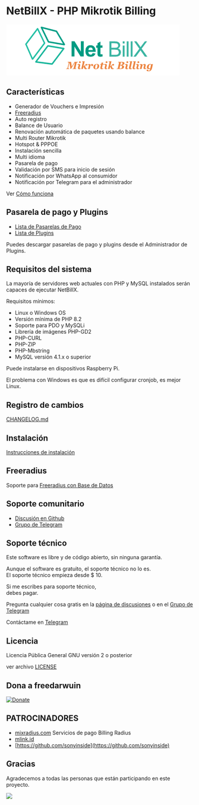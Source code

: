 # NetBillX - PHP Mikrotik Billing

![NetBillX](install/img/logo.png)

## Características

- Generador de Vouchers e Impresión
- [Freeradius](https://github.com/freedarwuin/NetBillX/wiki/FreeRadius)
- Auto registro
- Balance de Usuario
- Renovación automática de paquetes usando balance
- Multi Router Mikrotik
- Hotspot & PPPOE
- Instalación sencilla
- Multi idioma
- Pasarela de pago
- Validación por SMS para inicio de sesión
- Notificación por WhatsApp al consumidor
- Notificación por Telegram para el administrador

Ver [Cómo funciona](https://github.com/freedarwuin/NetBillX/wiki/How-It-Works---Cara-kerja)

## Pasarela de pago y Plugins

- [Lista de Pasarelas de Pago](https://github.com/orgs/freedarwuin/repositories?q=payment+gateway)
- [Lista de Plugins](https://github.com/orgs/freedarwuin/repositories?q=plugin)

Puedes descargar pasarelas de pago y plugins desde el Administrador de Plugins.

## Requisitos del sistema

La mayoría de servidores web actuales con PHP y MySQL instalados serán capaces de ejecutar NetBillX.

Requisitos mínimos:

- Linux o Windows OS
- Versión mínima de PHP 8.2
- Soporte para PDO y MySQLi
- Librería de imágenes PHP-GD2
- PHP-CURL
- PHP-ZIP
- PHP-Mbstring
- MySQL versión 4.1.x o superior

Puede instalarse en dispositivos Raspberry Pi.

El problema con Windows es que es difícil configurar cronjob, es mejor Linux.

## Registro de cambios

[CHANGELOG.md](CHANGELOG.md)

## Instalación

[Instrucciones de instalación](https://github.com/freedarwuin/NetBillX/wiki)

## Freeradius

Soporte para [Freeradius con Base de Datos](https://github.com/freedarwuin/NetBillX/wiki/FreeRadius)

## Soporte comunitario

- [Discusión en Github](https://github.com/freedarwuin/NetBillX/discussions)
- [Grupo de Telegram](https://t.me/phpmixbill)

## Soporte técnico

Este software es libre y de código abierto, sin ninguna garantía.

Aunque el software es gratuito, el soporte técnico no lo es.  
El soporte técnico empieza desde $ 10.

Si me escribes para soporte técnico,  
debes pagar.

Pregunta cualquier cosa gratis en la [página de discusiones](/freedarwuin/NetBillX/discussions) o en el [Grupo de Telegram](https://t.me/freedarwuin)

Contáctame en [Telegram](https://t.me/freedarwuin)

## Licencia

Licencia Pública General GNU versión 2 o posterior

ver archivo [LICENSE](LICENSE)

## Dona a freedarwuin

[![Donate](https://img.shields.io/badge/Donate-PayPal-green.svg)](https://paypal.me/DPedroa)

## PATROCINADORES

- [mixradius.com](https://mixradius.com/) Servicios de pago Billing Radius
- [mlink.id](https://mlink.id)
- [https://github.com/sonyinside](https://github.com/sonyinside)

## Gracias
Agradecemos a todas las personas que están participando en este proyecto.

<a href="https://github.com/freedarwuin/NetBillX/graphs/contributors">
  <img src="https://contrib.rocks/image?repo=freedarwuin/NetBillX" />
</a>
